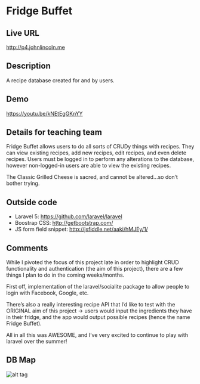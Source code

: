 # Fridge Buffet

## Live URL
<http://p4.johnlincoln.me>

## Description
A recipe database created for and by users.

## Demo
<https://youtu.be/kNEtEgGKnYY>

## Details for teaching team
Fridge Buffet allows users to do all sorts of CRUDy things with recipes. They can view existing recipes, add new recipes, edit recipes, and even delete recipes. Users must be logged in to perform any alterations to the database, however non-logged-in users are able to view the existing recipes.

The Classic Grilled Cheese is sacred, and cannot be altered...so don’t bother trying.

## Outside code
* Laravel 5: <https://github.com/laravel/laravel>
* Boostrap CSS: <http://getbootstrap.com/>
* JS form field snippet: <http://jsfiddle.net/aaki/hMJEy/1/>

## Comments
While I pivoted the focus of this project late in order to highlight CRUD functionality and authentication (the aim of this project), there are a few things I plan to do in the coming weeks/months.

First off, implementation of the laravel/socialite package to allow people to login with Facebook, Google, etc.

There’s also a really interesting recipe API that I’d like to test with the ORIGINAL aim of this project -> users would input the ingredients they have in their fridge, and the app would output possible recipes (hence the name Fridge Buffet).

All in all this was AWESOME, and I’ve very excited to continue to play with laravel over the summer!

## DB Map
![alt tag](https://github.com/jlincoln88/P4/blob/master/DB_map.png)